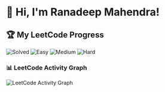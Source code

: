 # 👋 Hi, I'm Ranadeep Mahendra!

## 🏆 My LeetCode Progress

![Solved](https://img.shields.io/badge/Solved-73/3647-blue?cache=1755050890) ![Easy](https://img.shields.io/badge/Easy-41/890-brightgreen?cache=1755050890) ![Medium](https://img.shields.io/badge/Medium-31/1897-orange?cache=1755050890) ![Hard](https://img.shields.io/badge/Hard-1/860-red?cache=1755050890)

### 📊 LeetCode Activity Graph

![LeetCode Activity Graph](https://leetcard.jacoblin.cool/ranadeep_mahendra2426?theme=dark&font=Karma&ext=heatmap&cache=1755050890)
